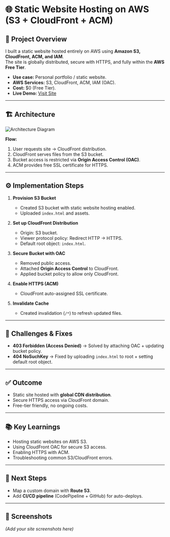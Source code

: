 # 🌐 Static Website Hosting on AWS (S3 + CloudFront + ACM)

## 📖 Project Overview
I built a static website hosted entirely on AWS using **Amazon S3, CloudFront, ACM, and IAM**.  
The site is globally distributed, secure with HTTPS, and fully within the **AWS Free Tier**.  

- **Use case:** Personal portfolio / static website.  
- **AWS Services:** S3, CloudFront, ACM, IAM (OAC).  
- **Cost:** $0 (Free Tier).  
- **Live Demo:** [Visit Site](https://d2cbpkvdkjqntq.cloudfront.net)  

---

## 🏗️ Architecture
![Architecture Diagram](docs/architecture.png)

**Flow:**
1. User requests site → CloudFront distribution.  
2. CloudFront serves files from the S3 bucket.  
3. Bucket access is restricted via **Origin Access Control (OAC)**.  
4. ACM provides free SSL certificate for HTTPS.  

---

## ⚙️ Implementation Steps

1. **Provision S3 Bucket**
   - Created S3 bucket with static website hosting enabled.  
   - Uploaded `index.html` and assets.  

2. **Set up CloudFront Distribution**
   - Origin: S3 bucket.  
   - Viewer protocol policy: Redirect HTTP → HTTPS.  
   - Default root object: `index.html`.  

3. **Secure Bucket with OAC**
   - Removed public access.  
   - Attached **Origin Access Control** to CloudFront.  
   - Applied bucket policy to allow only CloudFront.  

4. **Enable HTTPS (ACM)**
   - CloudFront auto-assigned SSL certificate.  

5. **Invalidate Cache**
   - Created invalidation (`/*`) to refresh updated files.  

---

## 🚧 Challenges & Fixes
- **403 Forbidden (Access Denied)** → Solved by attaching OAC + updating bucket policy.  
- **404 NoSuchKey** → Fixed by uploading `index.html` to root + setting default root object.  

---

## ✅ Outcome
- Static site hosted with **global CDN distribution**.  
- Secure HTTPS access via CloudFront domain.  
- Free-tier friendly, no ongoing costs.  

---

## 📚 Key Learnings
- Hosting static websites on AWS S3.  
- Using CloudFront OAC for secure S3 access.  
- Enabling HTTPS with ACM.  
- Troubleshooting common S3/CloudFront errors.  

---

## 🔮 Next Steps
- Map a custom domain with **Route 53**.  
- Add **CI/CD pipeline** (CodePipeline + GitHub) for auto-deploys.  

---

## 📸 Screenshots
*(Add your site screenshots here)*  
